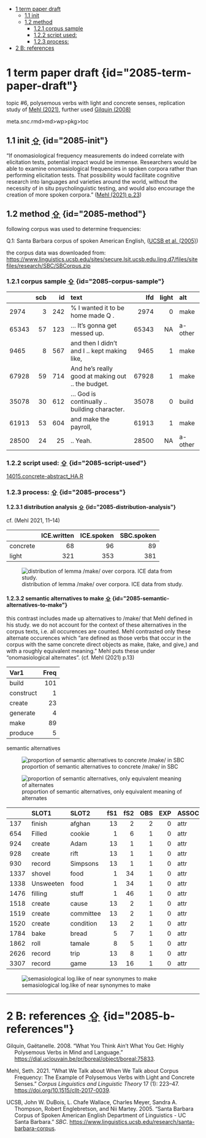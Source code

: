<div id="2085-top-1"><style>.backtop a{font-size:24px;text-decoration:none;}</style></div>


-   [1 term paper draft](#2085-term-paper-draft)
    -   [1.1 init](#2085-init)
    -   [1.2 method](#2085-method)
        -   [1.2.1 corpus sample](#2085-corpus-sample)
        -   [1.2.2 script used:](#2085-script-used)
        -   [1.2.3 process:](#2085-process)
-   [2 B: references](#2085-b-references)

# 1 term paper draft {id="2085-term-paper-draft"}

topic \#6, polysemous verbs with light and concrete senses, replication study of [Mehl (2021)](https://doi.org/10.1515/cllt-2017-0039), further used [Gilquin (2008)](https://dial.uclouvain.be/pr/boreal/object/boreal:75833)

meta.snc.rmd&gt;md&gt;wp&gt;pkg&gt;toc

## 1.1 init <a class="backtop" href="#2085-top-1">&#8682;</a> {id="2085-init"}

“If onomasiological frequency measurements do indeed correlate with elicitation tests, potential impact would be immense. Researchers would be able to examine onomasiological frequencies in spoken corpora rather than performing elicitation tests. That possibility would facilitate cognitive research into languages and varieties around the world, without the necessity of in situ psycholinguistic testing, and would also encourage the creation of more spoken corpora.” ([Mehl (2021) p.23](https://doi.org/10.1515/cllt-2017-0039))

## 1.2 method <a class="backtop" href="#2085-top-1">&#8682;</a> {id="2085-method"}

following corpus was used to determine frequencies:

Q.1: Santa Barbara corpus of spoken American English, ([UCSB et al. (2005)](https://www.linguistics.ucsb.edu/research/santa-barbara-corpus))

the corpus data was downloaded from: <https://www.linguistics.ucsb.edu/sites/secure.lsit.ucsb.edu.ling.d7/files/sitefiles/research/SBC/SBCorpus.zip>

### 1.2.1 corpus sample <a class="backtop" href="#2085-top-1">&#8682;</a> {id="2085-corpus-sample"}

|       | scb |  id | text                                              |   lfd | light | alt     |
|:-----|----:|----:|:---------------------------------------|-----:|-----:|:-------|
| 2974  |   3 | 242 | % I wanted it to be home made Q .                 |  2974 |     0 | make    |
| 65343 |  57 | 123 | … It’s gonna get messed up.                       | 65343 |    NA | a-other |
| 9465  |   8 | 567 | and then I didn’t and I .. kept making like,      |  9465 |     1 | make    |
| 67928 |  59 | 714 | And he’s really good at making out .. the budget. | 67928 |     1 | make    |
| 35078 |  30 | 612 | … God is continually .. building character.       | 35078 |     0 | build   |
| 61913 |  53 | 604 | and make the payroll,                             | 61913 |     1 | make    |
| 28500 |  24 |  25 | .. Yeah.                                          | 28500 |    NA | a-other |

### 1.2.2 script used: <a class="backtop" href="#2085-top-1">&#8682;</a> {id="2085-script-used"}

[14015.concrete-abstract_HA.R](https://github.com/esteeschwarz/SPUND-LX/blob/main/corpusLX/14015-HA/14015.concrete-abstract_HA.R)

### 1.2.3 process: <a class="backtop" href="#2085-top-1">&#8682;</a> {id="2085-process"}

#### 1.2.3.1 distribution analysis <a class="backtop" href="#2085-top-1">&#8682;</a> {id="2085-distribution-analysis"}

cf. (Mehl 2021, 11–14)

|          | ICE.written | ICE.spoken | SBC.spoken |
|:---------|------------:|-----------:|-----------:|
| concrete |          68 |         96 |         89 |
| light    |         321 |        353 |        381 |

<figure>
<img src="README_files/figure-markdown_phpextra/fig-01-dist-1.png" alt="distribution of lemma /make/ over corpora. ICE data from study." />
<figcaption aria-hidden="true">distribution of lemma /make/ over corpora. ICE data from study.</figcaption>
</figure>

#### 1.2.3.2 semantic alternatives to make <a class="backtop" href="#2085-top-1">&#8682;</a> {id="2085-semantic-alternatives-to-make"}

this contrast includes made up alternatives to /make/ that Mehl defined in his study. we do not account for the context of these alternatives in the corpus texts, i.e. all occurences are counted. Mehl contrasted only these alternate occurences which “are defined as those verbs that occur in the corpus with the same concrete direct objects as make, (take, and give,) and with a roughly equivalent meaning.” Mehl puts these under “onomasiological alternates”. (cf. Mehl (2021) p.13)

| Var1      | Freq |
|:----------|-----:|
| build     |  101 |
| construct |    1 |
| create    |   23 |
| generate  |    4 |
| make      |   89 |
| produce   |    5 |

semantic alternatives

<figure>
<img src="README_files/figure-markdown_phpextra/fig-02-alt-1.png" alt="proportion of semantic alternatives to concrete /make/ in SBC" />
<figcaption aria-hidden="true">proportion of semantic alternatives to concrete /make/ in SBC</figcaption>
</figure>

<figure>
<img src="README_files/figure-markdown_phpextra/fig-03-alt-1.png" alt="proportion of semantic alternatives, only equivalent meaning of alternates" />
<figcaption aria-hidden="true">proportion of semantic alternatives, only equivalent meaning of alternates</figcaption>
</figure>

|      | SLOT1     | SLOT2     | fS1 | fS2 | OBS | EXP | ASSOC | COLL.STR.LOGL | SIGNIF     |
|:-----|:---------|:---------|----:|----:|----:|----:|:------|-------------:|:-------|
| 137  | finish    | afghan    |  13 |   2 |   2 |   0 | attr  |      28.51461 | \*\*\*\*\* |
| 654  | Filled    | cookie    |   1 |   6 |   1 |   0 | attr  |      15.81813 | \*\*\*\*   |
| 924  | create    | Adam      |  13 |   1 |   1 |   0 | attr  |      14.17394 | \*\*\*     |
| 928  | create    | rift      |  13 |   1 |   1 |   0 | attr  |      14.17394 | \*\*\*     |
| 930  | record    | Simpsons  |  13 |   1 |   1 |   0 | attr  |      14.17394 | \*\*\*     |
| 1337 | shovel    | food      |   1 |  34 |   1 |   0 | attr  |      12.20185 | \*\*\*     |
| 1338 | Unsweeten | food      |   1 |  34 |   1 |   0 | attr  |      12.20185 | \*\*\*     |
| 1476 | filling   | stuff     |   1 |  46 |   1 |   0 | attr  |      11.58948 | \*\*\*     |
| 1518 | create    | cause     |  13 |   2 |   1 |   0 | attr  |      11.40296 | \*\*\*     |
| 1519 | create    | committee |  13 |   2 |   1 |   0 | attr  |      11.40296 | \*\*\*     |
| 1520 | create    | condition |  13 |   2 |   1 |   0 | attr  |      11.40296 | \*\*\*     |
| 1784 | bake      | bread     |   5 |   7 |   1 |   0 | attr  |      10.48243 | \*\*       |
| 1862 | roll      | tamale    |   8 |   5 |   1 |   0 | attr  |      10.19627 | \*\*       |
| 2626 | record    | trip      |  13 |   8 |   1 |   0 | attr  |       8.15687 | \*\*       |
| 3307 | record    | game      |  13 |  16 |   1 |   0 | attr  |       6.71671 | \*\*       |

<figure>
<img src="README_files/figure-markdown_phpextra/fig-04-sema-1.png" alt="semasiological log.like of near synonymes to make" />
<figcaption aria-hidden="true">semasiological log.like of near synonymes to make</figcaption>
</figure>

------------------------------------------------------------------------

# 2 B: references <a class="backtop" href="#2085-top-1">&#8682;</a> {id="2085-b-references"}

<div id="refs" class="references csl-bib-body hanging-indent" markdown="1">

<div id="ref-gilquin_what_2008" class="csl-entry" markdown="1">

Gilquin, Gaëtanelle. 2008. “What You Think Ain’t What You Get: Highly Polysemous Verbs in Mind and Language.” <https://dial.uclouvain.be/pr/boreal/object/boreal:75833>.

</div>

<div id="ref-mehl_what_2021" class="csl-entry" markdown="1">

Mehl, Seth. 2021. “What We Talk about When We Talk about Corpus Frequency: The Example of Polysemous Verbs with Light and Concrete Senses.” *Corpus Linguistics and Linguistic Theory* 17 (1): 223–47. <https://doi.org/10.1515/cllt-2017-0039>.

</div>

<div id="ref-ucsb_santa_2005" class="csl-entry" markdown="1">

UCSB, John W. DuBois, L. Chafe Wallace, Charles Meyer, Sandra A. Thompson, Robert Englebretson, and Nii Martey. 2005. “Santa Barbara Corpus of Spoken American English Department of Linguistics - UC Santa Barbara.” *SBC*. <https://www.linguistics.ucsb.edu/research/santa-barbara-corpus>.

</div>

</div>
